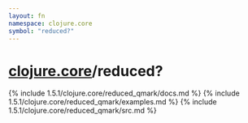 ```yaml
---
layout: fn
namespace: clojure.core
symbol: "reduced?"
---
```


# [clojure.core](../)/reduced?

{% include 1.5.1/clojure.core/reduced_qmark/docs.md %}
{% include 1.5.1/clojure.core/reduced_qmark/examples.md %}
{% include 1.5.1/clojure.core/reduced_qmark/src.md %}

